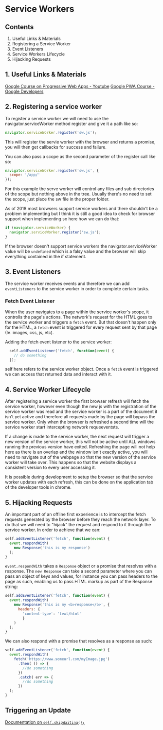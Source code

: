 # Service Workers

## Contents

1. Useful Links & Materials
2. Registering a Service Worker
3. Event Listeners
4. Service Workers Lifecycle
5. Hijacking Requests


## 1. Useful Links & Materials

[Google Course on Progressive Web Apps - Youtube](https://www.youtube.com/playlist?list=PLNYkxOF6rcIAdnzEsWkg0KpMn2WJwMBmN)
[Google PWA Course - Google Developers](https://developers.google.com/web/ilt/pwa/)


## 2. Registering a service worker

To register a service worker we will need to use the navigator.serviceWorker method register and give it a path like so:

``` javascript
navigator.serviceWorker.register('sw.js');
```

This will register the servie worker with the browser and returns a promise, you will then get callbacks for success and failure.

You can also pass a scope as the second parameter of the register call like so:

``` javascript 
navigator.serviceWorker.register('sw.js', {
  scope: '/app/'
});
```
For this example the serve worker will control any files and sub directories of the scope but nothing above in the tree. Usually there's no need to set the scope, just place the sw file in the proper folder.

As of 2018 most browsers support service workers and there shouldn't be a problem implementing but I think it is still a good idea to check for browser support when implementing so here how we can do that: 

``` javascript 
if (navigator.serviceWorker) {
  navigator.serviceWorker.register('sw.js');
}
```

If the browser doesn't support service workers the navigator.serviceWorker value will be `undefined` which is a falsy value and the browser will skip everything contained in the if statement.

## 3. Event Listeners

The service worker receives events and therefore we can add `eventListeners` to the service worker in order to complete certain tasks. 

### Fetch Event Listener

When the user navigates to a page within the service worker's scope, it controlls the page's actions. The network's request for the HTML goes to the service worker and triggers a `fetch` event. But that doesn't happen only for the HTML, a `fetch` event is triggered for every request sent by that page (Ie. images, css, js, etc).

Adding the fetch event listener to the service worker:

``` javascript
  self.addEventListener('fetch', function(event) {
    // do something
  });
```
self here refers to the service worker object. Once a `fetch` event is triggered we can access that returned data and interact with it.


## 4. Service Worker Lifecycle

After registering a service worker the first browser refresh will fetch the service worker, however even though the new js with the registration of the service worker was read and the service worker is a part of the document it isn't yet active and therefore all requests made by the page will bypass the service worker. Only when the browser is refreshed a second time will the service worker start intercepting network requeeventsts. 

If a change is made to the service worker, the next request will trigger a new version of the service worker, this will not be active until ALL windows running the previous version have exited. Refreshing the page will not help here as there is an overlap and the window isn't exactly active, you will need to navigate out of the webpage so that the new version of the service worker will take over. This happens so that the website displays a consistent version to every user accessing it. 

It is possible during development to setup the browser so that the service worker updates with each refresh, this can be done on the application tab of the developer tools in chrome. 

## 5. Hijacking Requests

An important part of an offline first experience is to intercept the fetch requests generated by the browser before they reach the network layer. To do that we will need to "hijack" the request and respond to it through the service worker. In order to achieve that we can: 

``` javascript
self.addEventListener('fetch', function(event) {
  event.respondWith(
    new Response('this is my response')
  );
}
```

`event.respondWith` takes a `Response` object or a promise that resolves with a response.
The `new Response` can take a second parameter where you can pass an object of keys and values, for instance you can pass headers to the page as such, enabling us to pass HTML markup as part of the Response string:

``` javascript
self.addEventListener('fetch', function(event) {
  event.respondWith(
    new Response('this is my <b>response</b>', {
      headers: {
        'content-type': 'text/html'
        }
    )
  );
}
```
We can also respond with a promise that resolves as a response as such:

``` javascript
self.addEventListener('fetch', function(event) {
  event.respondWith(
    fetch('https://www.someurl.com/myImage.jpg')
      .then( () => {
        //do something
      })
      .catch( err => {
        //do something
      })
  );
}
```

## Triggering an Update

[Documentation on `self.skipWaiting();`](https://developers.google.com/web/fundamentals/primers/service-workers/lifecycle#skip_the_waiting_phase "Google Documentataion")
